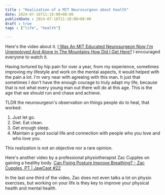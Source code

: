 ```yaml
---
title : "Realization of a MIT Neurosurgeon about health"
date: 2024-07-16T11:10:00+08:00
publishDate : 2024-07-16T11:10:00+08:00
draft : true
tags : ["life", "health"]

---
```


Here's the video about it. [I Was An MIT Educated Neurosurgeon Now I'm Unemployed And Alone In The Mountains How Did I Get Here?](https://www.youtube.com/watch?v=25LUF8GmbFU) I encouraged everyone to watch it.


Having tortured by hip pain for over a year, from my experience, sometimes improving my lifestyle and work on the mental aspects, it would helped with the pain a lot. I'm very near with agreeing with this man. It just that sometimes I don't have the enough courage to truly adapt my life, because that is not what every young man out there will do at this age. This is the age that we should run and chase and achieve.

TLDR the neurosurgeon's observation on things people do to heal, that worked:
1. Just let go.
2. Diet. Eat clean.
3. Get enough sleep.
4. Maintain a good social life and connection with people who you love and who love you.

This realization is not an objective nor a rare opinion.

Here's another video by a professional physiotherapist Zac Cupples on gaining a healthy body.
[Can Fixing Posture Improve Breathing? - Zac Cupples, PT | JawCast #22](https://www.youtube.com/watch?v=JsuS3G0gzeI)

In the last one third of the video, Zac does not even talks a lot on physio exercises, but working on your life is they key to improve your physical health and mental health.
